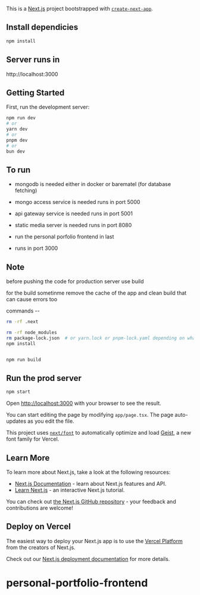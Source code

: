 This is a [Next.js](https://nextjs.org) project bootstrapped with [`create-next-app`](https://nextjs.org/docs/app/api-reference/cli/create-next-app).


## Install dependicies

```bash
npm install
```

## Server runs in 

http://localhost:3000

## Getting Started

First, run the development server:

```bash
npm run dev
# or
yarn dev
# or
pnpm dev
# or
bun dev
```

## To run 

- mongodb is needed either in docker or barematel (for database fetching)

- mongo access service is needed 
  runs in port 5000

- api gateway service is needed
  runs in port 5001

- static media server is needed
  runs in port 8080

- run the personal porfolio frontend in last 
- runs in port 3000



## Note 

before pushing the code for production server use build

for the build sometinme remove the cache of the app and clean build that can cause errors too 

commands --   

```bash
rm -rf .next

rm -rf node_modules
rm package-lock.json  # or yarn.lock or pnpm-lock.yaml depending on what you use
npm install


```


```bash 

npm run build 

```

## Run the prod server 

```bash
npm start
```



Open [http://localhost:3000](http://localhost:3000) with your browser to see the result.

You can start editing the page by modifying `app/page.tsx`. The page auto-updates as you edit the file.

This project uses [`next/font`](https://nextjs.org/docs/app/building-your-application/optimizing/fonts) to automatically optimize and load [Geist](https://vercel.com/font), a new font family for Vercel.

## Learn More

To learn more about Next.js, take a look at the following resources:

- [Next.js Documentation](https://nextjs.org/docs) - learn about Next.js features and API.
- [Learn Next.js](https://nextjs.org/learn) - an interactive Next.js tutorial.

You can check out [the Next.js GitHub repository](https://github.com/vercel/next.js) - your feedback and contributions are welcome!

## Deploy on Vercel

The easiest way to deploy your Next.js app is to use the [Vercel Platform](https://vercel.com/new?utm_medium=default-template&filter=next.js&utm_source=create-next-app&utm_campaign=create-next-app-readme) from the creators of Next.js.

Check out our [Next.js deployment documentation](https://nextjs.org/docs/app/building-your-application/deploying) for more details.
# personal-portfolio-frontend
